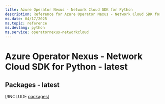 ```yaml
---
title: Azure Operator Nexus - Network Cloud SDK for Python
description: Reference for Azure Operator Nexus - Network Cloud SDK for Python
ms.date: 04/17/2025
ms.topic: reference
ms.devlang: python
ms.service: operatornexus-networkcloud
---
```

# Azure Operator Nexus - Network Cloud SDK for Python - latest
## Packages - latest
[!INCLUDE [packages](operator-nexus---network-cloud-index.md)]